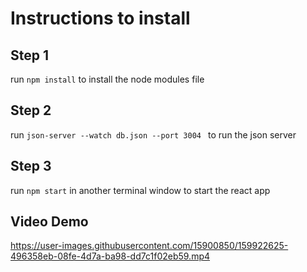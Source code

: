 # Instructions to install 

## Step 1
run ``` npm install ``` to install the node modules file

## Step 2
run ```json-server --watch db.json --port 3004 ``` to run the json server

## Step 3

run ``` npm start ``` in another terminal window to start the react app

## Video Demo
https://user-images.githubusercontent.com/15900850/159922625-496358eb-08fe-4d7a-ba98-dd7c1f02eb59.mp4

